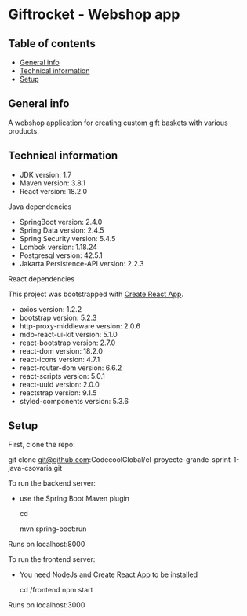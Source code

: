 # Giftrocket - Webshop app

## Table of contents
* [General info](#general-info)
* [Technical information](#technical-information)
* [Setup](#setup)


## General info
A webshop application for creating custom gift baskets with various products.


## Technical information

* JDK version: 1.7
* Maven version: 3.8.1
* React version: 18.2.0

Java dependencies
* SpringBoot version: 2.4.0
* Spring Data version: 2.4.5
* Spring Security version: 5.4.5
* Lombok version: 1.18.24
* Postgresql version: 42.5.1
* Jakarta Persistence-API version: 2.2.3

React dependencies

This project was bootstrapped with [Create React App](https://github.com/facebookincubator/create-react-app).
* axios version: 1.2.2
* bootstrap version: 5.2.3
* http-proxy-middleware version: 2.0.6
* mdb-react-ui-kit version: 5.1.0
* react-bootstrap version: 2.7.0
* react-dom version: 18.2.0
* react-icons version: 4.7.1
* react-router-dom version: 6.6.2
* react-scripts version: 5.0.1
* react-uuid version: 2.0.0
* reactstrap version: 9.1.5
* styled-components version: 5.3.6



## Setup
First, clone the repo:

git clone git@github.com:CodecoolGlobal/el-proyecte-grande-sprint-1-java-csovaria.git

To run the backend server:
- use the Spring Boot Maven plugin


    cd <repo folder>

    mvn spring-boot:run

Runs on localhost:8000

To run the frontend server:
- You need NodeJs and Create React App to be installed


    cd <repo folder>/frontend
    npm start

Runs on localhost:3000

    

